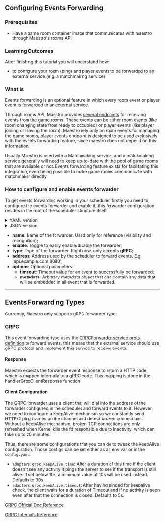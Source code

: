 ## Configuring Events Forwarding

### Prerequisites

- Have a game room container image that communicates with maestro through Maestro's rooms API

### Learning Outcomes

After finishing this tutorial you will understand how:

- to configure your room (ping) and player events to be forwarded to an external service (e.g. a matchmaking service)

### What is
Events forwarding is an optional feature in which every room event or player event is forwarded to an external service.

Through rooms API, Maestro provides [several endpoints](../reference/OpenAPI.md) for receiving events from the game rooms. These events
can be either room events (like room changing state from ready to occupied) or player events (like player joining or leaving the room).
Maestro rely only on room events for managing the game rooms, player events endpoint is designed to be used exclusively with the events forwarding feature,
since maestro does not depend on this information.

Usually Maestro is used with a Matchmaking service, and a matchmaking service generally will need to keep up-to-date with the pool of game rooms that are available or not.
Events forwarding feature exists for facilitating this integration, even being possible to make game rooms communicate with matchmaker directly.

### How to configure and enable events forwarder
To get events forwarding working in your scheduler, firstly you need to configure the events forwarder and enable it, this forwarder
configuration resides in the root of the scheduler structure itself.

[comment]: <> (YAML version)
<details>
    <summary>YAML version</summary>
    <div class="highlight highlight-source-yaml position-relative overflow-auto">
        <pre>
name: String
game: String
...
forwarders:
  - name: matchmaking
    enable: true
    type: gRPC
    address: 'external-matchmaker.svc.cluster.local:80'
    options:
      timeout: '1000'
      metadata:
        ...
        // Will vary according to the policy type.
        </pre>
    </div>
</details>


[comment]: <> (JSON version)
<details>
    <summary>JSON version</summary>
    <div class="highlight highlight-source-yaml position-relative overflow-auto">
        <pre>
{
  "name": "String",
  "game": "String",
  ...
  "forwarders": [
    {
      "name": "matchmaking",
      "enable": true,
      "type": "gRPC",
      "address": "external-matchmaker.svc.cluster.local:80",
      "options": {
        "timeout": "1000",
        "metadata": {
            ...
            // Will vary according to the user needs.
        } 
      }
    }
  ]
}
        </pre>
    </div>
</details>

- **name**: Name of the forwarder. Used only for reference (visibility and recognition);
- **enable**: Toggle to easily enable/disable the forwarder;
- **type**: Type of the forwarder. Right now, only accepts **gRPC**;
- **address**: Address used by the scheduler to forward events. E.g. 'api.example.com:8080';
- **options**: Optional parameters.
  - **timeout**: Timeout value for an event to successfully be forwarded;
  - **metadata**: Arbitrary metadata object that can contain any data that will be embedded in all event that is forwarded.
-------

## Events Forwarding Types
Currently, Maestro only supports gRPC forwarder type.

### GRPC
This event forwarding type uses the [GRPCForwarder service proto definition](https://github.com/topfreegames/protos/blob/master/maestro/grpc/protobuf/events.proto)
to forward events, this means that the external service should use gRPC protocol and implement this service to receive events.

#### Response
Maestro expects the forwarder event response to return a HTTP code, which is mapped internally to a gRPC code. This mapping is done in the [handlerGrpcClientResponse function](https://github.com/topfreegames/maestro/blob/main/internal/adapters/events/events_forwarder.go)

#### Client Configuration

The GRPC forwarder uses a client that will dial into the address of the forwarder configured in the scheduler and forward events to it. However, we need
to configure a KeepAlive mechanism so we constantly send HTTP/2 ping frames on the channel and detect broken connections. Without a KeepAlive mechanism,
broken TCP connections are only refreshed when Kernel kills the fd responsible due to inactivity, which can take up to 20 minutes.

Thus, there are some configurations that you can do to tweak the KeepAlive configuration. Those configs can be set either as an env var or in the `config.yaml`:

* `adapters.grpc.keepAlive.time`: After a duration of this time if the client doesn't see any activity it pings the server to see if the transport is still alive. If set below 10s, a minimum value of 10s will be used instead. Defaults to 30s.
* `adapters.grpc.keepAlive.timeout`: After having pinged for keepalive check, the client waits for a duration of Timeout and if no activity is seen even after that the connection is closed. Defaults to 5s.

[GRPC Official Doc Reference](https://grpc.io/docs/guides/keepalive/)

[GRPC Internals Reference](https://github.com/grpc/grpc/blob/master/doc/keepalive.md)
